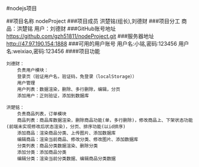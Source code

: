 #nodejs项目

##项目名称
    nodeProject
###项目成员
    洪楚铭(组长),刘德财
###项目分工
    商品：洪楚铭
    用户：刘德财
###GitHub账号地址
    https://github.com/gzh51811/nodeProject.git
###服务器地址
    http://47.97.190.154:1888
###可用的用户账号
    用户名:小铭,密码:123456
    用户名:weixiao,密码:123456
####项目功能




    刘德财：
        负责用户模块：
        登录页（验证用户名，验证码，免登录（localStorage））
        用户管理
        用户列表：数据渲染，删除、多行删除，编辑，分页
        添加用户：正则验证，添加到数据库

    洪楚铭：
        负责商品列表，订单模块
        商品列表：商品库数据渲染，删除商品功能(单，多行删除)，修改商品上、下架状态功能(前端未实现修改后状态渲染)，分页、排序功能(以id排序)
        添加商品：渲染商品分类、上传图片、添加数据库
        编辑商品：渲染当前商品、修改分类、修改图片、添加数据库
        分类列表：商品分类数据渲染、删除分类
        添加分类：添加商品分类
        编辑分类：渲染当前分类数据、编辑商品分类数据


